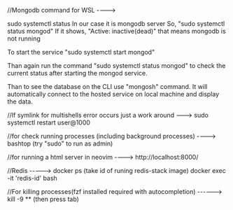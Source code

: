 //Mongodb command for WSL ---->

sudo systemctl status <name of the service>
In our case it is mongodb server
So, "sudo systemctl status mongod"
If it shows, "Active: inactive(dead)" that means mongodb is not running


To start the service 
"sudo systemctl start mongod"

Than again run the command "sudo systemctl status mongod" to check the current status
after starting the mongod service.

Than to see the database on the CLI use "mongosh" command.
It will automatically connect to the hosted service on local machine and display the data.




//If symlink for multishells error occurs
just a work around ---> sudo systemctl restart user@1000


//for check running processes (including background processes) ----> bashtop (try "sudo" to run as admin)


//for running a html server in neovim ----> http://localhost:8000/


//Redis -----> docker ps (take id of runing redis-stack image)
	       docker exec -it 'redis-id' bash


//For killing processes(fzf installed required with autocompletion) ------> kill -9 ** (then press tab)